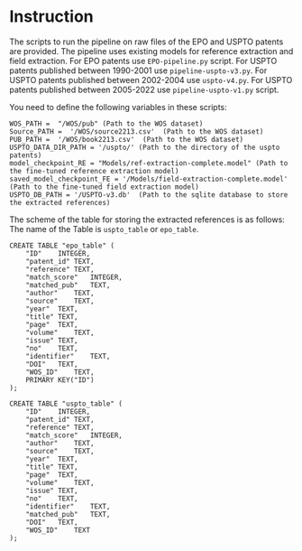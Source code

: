# Instruction
The scripts to run the pipeline on raw files of the EPO and USPTO patents are provided. The pipeline uses existing models for reference extraction and field extraction. 
For EPO patents use ```EPO-pipeline.py``` script. For USPTO patents published between 1990-2001 use ```pipeline-uspto-v3.py```. For USPTO patents published between 2002-2004 use ```uspto-v4.py```. 
For USPTO patents published between 2005-2022 use ```pipeline-uspto-v1.py``` script. 

You need to define the following variables in these scripts:


```
WOS_PATH =  "/WOS/pub" (Path to the WOS dataset)
Source_PATH =  '/WOS/source2213.csv'  (Path to the WOS dataset)
PUB_PATH =  '/WOS/book2213.csv'  (Path to the WOS dataset)
USPTO_DATA_DIR_PATH = '/uspto/' (Path to the directory of the uspto patents)
model_checkpoint_RE = "Models/ref-extraction-complete.model" (Path to the fine-tuned reference extraction model)
saved_model_checkpoint_FE = '/Models/field-extraction-complete.model'  (Path to the fine-tuned field extraction model)
USPTO_DB_PATH = '/USPTO-v3.db'  (Path to the sqlite database to store the extracted references)
```

The scheme of the table for storing the extracted references is as follows: The name of the Table is ```uspto_table``` or ```epo_table```. 

```
CREATE TABLE "epo_table" (
	"ID"	INTEGER,
	"patent_id"	TEXT,
	"reference"	TEXT,
	"match_score"	INTEGER,
	"matched_pub"	TEXT,
	"author"	TEXT,
	"source"	TEXT,
	"year"	TEXT,
	"title"	TEXT,
	"page"	TEXT,
	"volume"	TEXT,
	"issue"	TEXT,
	"no"	TEXT,
	"identifier"	TEXT,
	"DOI"	TEXT,
	"WOS_ID"	TEXT,
	PRIMARY KEY("ID")
);
```

```
CREATE TABLE "uspto_table" (
	"ID"	INTEGER,
	"patent_id"	TEXT,
	"reference"	TEXT,
	"match_score"	INTEGER,
	"author"	TEXT,
	"source"	TEXT,
	"year"	TEXT,
	"title"	TEXT,
	"page"	TEXT,
	"volume"	TEXT,
	"issue"	TEXT,
	"no"	TEXT,
	"identifier"	TEXT,
	"matched_pub"	TEXT,
	"DOI"	TEXT,
	"WOS_ID"	TEXT
);
```

